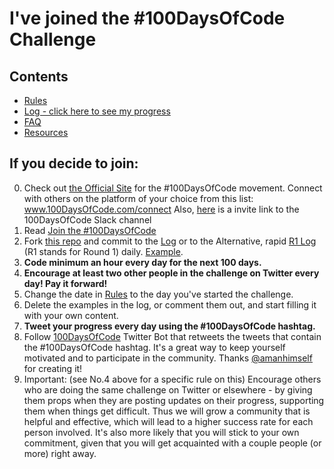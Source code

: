 # I've joined the #100DaysOfCode Challenge

## Contents

* [Rules](rules.md)
* [Log - click here to see my progress](log.md)
* [FAQ](FAQ.md)
* [Resources](resources.md)

## If you decide to join:

0.  Check out [the Official Site](http://100daysofcode.com/) for the #100DaysOfCode movement. Connect with others on the platform of your choice from this list: www.100DaysOfCode.com/connect
    Also, [here](https://join.slack.com/t/100xcode/shared_invite/enQtMzA2NzUyODY4MTgyLWM2NzMzYzBmZTcwOTk0MzM2YTI5OWQzM2M3ZTVjZTUyMTE0NDk3ZjdiZmExNGU5Mjg3ODgzZTQxODI3YTNjZjA) is a invite link to the 100DaysOfCode Slack channel
1.  Read [Join the #100DaysOfCode](https://medium.freecodecamp.com/join-the-100daysofcode-556ddb4579e4)
1.  Fork [this repo](https://github.com/kallaway/100-days-of-code) and commit to the [Log](https://github.com/kallaway/100-days-of-code/blob/master/log.md) or to the Alternative, rapid [R1 Log](https://github.com/kallaway/100-days-of-code/blob/master/r1-log.md) (R1 stands for Round 1) daily. [Example](https://github.com/Kallaway/100-days-kallaway-log).
1.  **Code minimum an hour every day for the next 100 days.**
1.  **Encourage at least two other people in the challenge on Twitter every day! Pay it forward!**
1.  Change the date in [Rules](rules.md) to the day you've started the challenge.
1.  Delete the examples in the log, or comment them out, and start filling it with your own content.
1.  **Tweet your progress every day using the #100DaysOfCode hashtag.**
1.  Follow [100DaysOfCode](https://twitter.com/_100DaysOfCode) Twitter Bot that retweets the tweets that contain the #100DaysOfCode hashtag. It's a great way to keep yourself motivated and to participate in the community. Thanks [@amanhimself](https://twitter.com/amanhimself) for creating it!
1.  Important: (see No.4 above for a specific rule on this) Encourage others who are doing the same challenge on Twitter or elsewhere - by giving them props when they are posting updates on their progress, supporting them when things get difficult. Thus we will grow a community that is helpful and effective, which will lead to a higher success rate for each person involved. It's also more likely that you will stick to your own commitment, given that you will get acquainted with a couple people (or more) right away.
